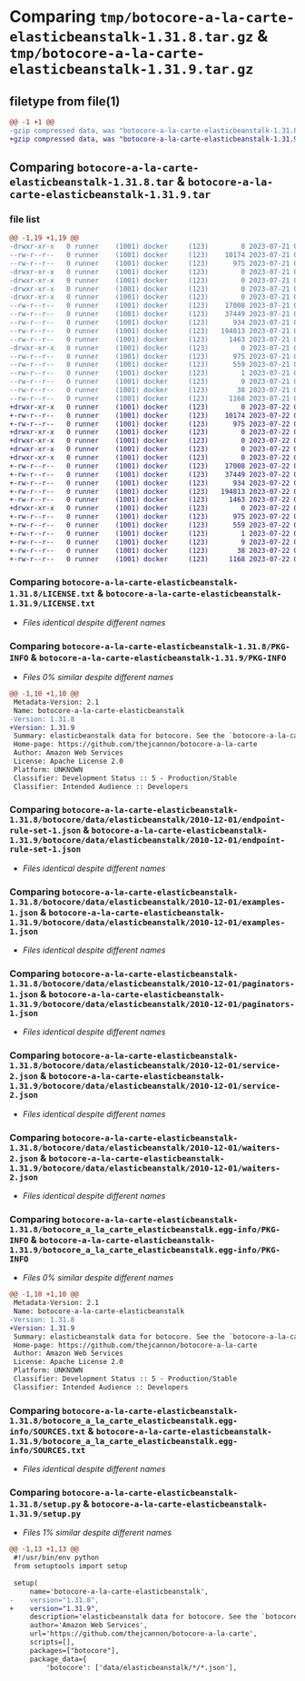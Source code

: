 # Comparing `tmp/botocore-a-la-carte-elasticbeanstalk-1.31.8.tar.gz` & `tmp/botocore-a-la-carte-elasticbeanstalk-1.31.9.tar.gz`

## filetype from file(1)

```diff
@@ -1 +1 @@
-gzip compressed data, was "botocore-a-la-carte-elasticbeanstalk-1.31.8.tar", last modified: Fri Jul 21 01:21:29 2023, max compression
+gzip compressed data, was "botocore-a-la-carte-elasticbeanstalk-1.31.9.tar", last modified: Sat Jul 22 01:20:32 2023, max compression
```

## Comparing `botocore-a-la-carte-elasticbeanstalk-1.31.8.tar` & `botocore-a-la-carte-elasticbeanstalk-1.31.9.tar`

### file list

```diff
@@ -1,19 +1,19 @@
-drwxr-xr-x   0 runner    (1001) docker     (123)        0 2023-07-21 01:21:29.891081 botocore-a-la-carte-elasticbeanstalk-1.31.8/
--rw-r--r--   0 runner    (1001) docker     (123)    10174 2023-07-21 01:21:29.000000 botocore-a-la-carte-elasticbeanstalk-1.31.8/LICENSE.txt
--rw-r--r--   0 runner    (1001) docker     (123)      975 2023-07-21 01:21:29.887081 botocore-a-la-carte-elasticbeanstalk-1.31.8/PKG-INFO
-drwxr-xr-x   0 runner    (1001) docker     (123)        0 2023-07-21 01:21:29.887081 botocore-a-la-carte-elasticbeanstalk-1.31.8/botocore/
-drwxr-xr-x   0 runner    (1001) docker     (123)        0 2023-07-21 01:21:29.887081 botocore-a-la-carte-elasticbeanstalk-1.31.8/botocore/data/
-drwxr-xr-x   0 runner    (1001) docker     (123)        0 2023-07-21 01:21:29.887081 botocore-a-la-carte-elasticbeanstalk-1.31.8/botocore/data/elasticbeanstalk/
-drwxr-xr-x   0 runner    (1001) docker     (123)        0 2023-07-21 01:21:29.887081 botocore-a-la-carte-elasticbeanstalk-1.31.8/botocore/data/elasticbeanstalk/2010-12-01/
--rw-r--r--   0 runner    (1001) docker     (123)    17008 2023-07-21 01:21:06.000000 botocore-a-la-carte-elasticbeanstalk-1.31.8/botocore/data/elasticbeanstalk/2010-12-01/endpoint-rule-set-1.json
--rw-r--r--   0 runner    (1001) docker     (123)    37449 2023-07-21 01:21:06.000000 botocore-a-la-carte-elasticbeanstalk-1.31.8/botocore/data/elasticbeanstalk/2010-12-01/examples-1.json
--rw-r--r--   0 runner    (1001) docker     (123)      934 2023-07-21 01:21:06.000000 botocore-a-la-carte-elasticbeanstalk-1.31.8/botocore/data/elasticbeanstalk/2010-12-01/paginators-1.json
--rw-r--r--   0 runner    (1001) docker     (123)   194813 2023-07-21 01:21:06.000000 botocore-a-la-carte-elasticbeanstalk-1.31.8/botocore/data/elasticbeanstalk/2010-12-01/service-2.json
--rw-r--r--   0 runner    (1001) docker     (123)     1463 2023-07-21 01:21:06.000000 botocore-a-la-carte-elasticbeanstalk-1.31.8/botocore/data/elasticbeanstalk/2010-12-01/waiters-2.json
-drwxr-xr-x   0 runner    (1001) docker     (123)        0 2023-07-21 01:21:29.887081 botocore-a-la-carte-elasticbeanstalk-1.31.8/botocore_a_la_carte_elasticbeanstalk.egg-info/
--rw-r--r--   0 runner    (1001) docker     (123)      975 2023-07-21 01:21:29.000000 botocore-a-la-carte-elasticbeanstalk-1.31.8/botocore_a_la_carte_elasticbeanstalk.egg-info/PKG-INFO
--rw-r--r--   0 runner    (1001) docker     (123)      559 2023-07-21 01:21:29.000000 botocore-a-la-carte-elasticbeanstalk-1.31.8/botocore_a_la_carte_elasticbeanstalk.egg-info/SOURCES.txt
--rw-r--r--   0 runner    (1001) docker     (123)        1 2023-07-21 01:21:29.000000 botocore-a-la-carte-elasticbeanstalk-1.31.8/botocore_a_la_carte_elasticbeanstalk.egg-info/dependency_links.txt
--rw-r--r--   0 runner    (1001) docker     (123)        9 2023-07-21 01:21:29.000000 botocore-a-la-carte-elasticbeanstalk-1.31.8/botocore_a_la_carte_elasticbeanstalk.egg-info/top_level.txt
--rw-r--r--   0 runner    (1001) docker     (123)       38 2023-07-21 01:21:29.891081 botocore-a-la-carte-elasticbeanstalk-1.31.8/setup.cfg
--rw-r--r--   0 runner    (1001) docker     (123)     1168 2023-07-21 01:21:29.000000 botocore-a-la-carte-elasticbeanstalk-1.31.8/setup.py
+drwxr-xr-x   0 runner    (1001) docker     (123)        0 2023-07-22 01:20:32.273032 botocore-a-la-carte-elasticbeanstalk-1.31.9/
+-rw-r--r--   0 runner    (1001) docker     (123)    10174 2023-07-22 01:20:32.000000 botocore-a-la-carte-elasticbeanstalk-1.31.9/LICENSE.txt
+-rw-r--r--   0 runner    (1001) docker     (123)      975 2023-07-22 01:20:32.273032 botocore-a-la-carte-elasticbeanstalk-1.31.9/PKG-INFO
+drwxr-xr-x   0 runner    (1001) docker     (123)        0 2023-07-22 01:20:32.273032 botocore-a-la-carte-elasticbeanstalk-1.31.9/botocore/
+drwxr-xr-x   0 runner    (1001) docker     (123)        0 2023-07-22 01:20:32.273032 botocore-a-la-carte-elasticbeanstalk-1.31.9/botocore/data/
+drwxr-xr-x   0 runner    (1001) docker     (123)        0 2023-07-22 01:20:32.273032 botocore-a-la-carte-elasticbeanstalk-1.31.9/botocore/data/elasticbeanstalk/
+drwxr-xr-x   0 runner    (1001) docker     (123)        0 2023-07-22 01:20:32.273032 botocore-a-la-carte-elasticbeanstalk-1.31.9/botocore/data/elasticbeanstalk/2010-12-01/
+-rw-r--r--   0 runner    (1001) docker     (123)    17008 2023-07-22 01:20:09.000000 botocore-a-la-carte-elasticbeanstalk-1.31.9/botocore/data/elasticbeanstalk/2010-12-01/endpoint-rule-set-1.json
+-rw-r--r--   0 runner    (1001) docker     (123)    37449 2023-07-22 01:20:09.000000 botocore-a-la-carte-elasticbeanstalk-1.31.9/botocore/data/elasticbeanstalk/2010-12-01/examples-1.json
+-rw-r--r--   0 runner    (1001) docker     (123)      934 2023-07-22 01:20:09.000000 botocore-a-la-carte-elasticbeanstalk-1.31.9/botocore/data/elasticbeanstalk/2010-12-01/paginators-1.json
+-rw-r--r--   0 runner    (1001) docker     (123)   194813 2023-07-22 01:20:09.000000 botocore-a-la-carte-elasticbeanstalk-1.31.9/botocore/data/elasticbeanstalk/2010-12-01/service-2.json
+-rw-r--r--   0 runner    (1001) docker     (123)     1463 2023-07-22 01:20:09.000000 botocore-a-la-carte-elasticbeanstalk-1.31.9/botocore/data/elasticbeanstalk/2010-12-01/waiters-2.json
+drwxr-xr-x   0 runner    (1001) docker     (123)        0 2023-07-22 01:20:32.273032 botocore-a-la-carte-elasticbeanstalk-1.31.9/botocore_a_la_carte_elasticbeanstalk.egg-info/
+-rw-r--r--   0 runner    (1001) docker     (123)      975 2023-07-22 01:20:32.000000 botocore-a-la-carte-elasticbeanstalk-1.31.9/botocore_a_la_carte_elasticbeanstalk.egg-info/PKG-INFO
+-rw-r--r--   0 runner    (1001) docker     (123)      559 2023-07-22 01:20:32.000000 botocore-a-la-carte-elasticbeanstalk-1.31.9/botocore_a_la_carte_elasticbeanstalk.egg-info/SOURCES.txt
+-rw-r--r--   0 runner    (1001) docker     (123)        1 2023-07-22 01:20:32.000000 botocore-a-la-carte-elasticbeanstalk-1.31.9/botocore_a_la_carte_elasticbeanstalk.egg-info/dependency_links.txt
+-rw-r--r--   0 runner    (1001) docker     (123)        9 2023-07-22 01:20:32.000000 botocore-a-la-carte-elasticbeanstalk-1.31.9/botocore_a_la_carte_elasticbeanstalk.egg-info/top_level.txt
+-rw-r--r--   0 runner    (1001) docker     (123)       38 2023-07-22 01:20:32.273032 botocore-a-la-carte-elasticbeanstalk-1.31.9/setup.cfg
+-rw-r--r--   0 runner    (1001) docker     (123)     1168 2023-07-22 01:20:32.000000 botocore-a-la-carte-elasticbeanstalk-1.31.9/setup.py
```

### Comparing `botocore-a-la-carte-elasticbeanstalk-1.31.8/LICENSE.txt` & `botocore-a-la-carte-elasticbeanstalk-1.31.9/LICENSE.txt`

 * *Files identical despite different names*

### Comparing `botocore-a-la-carte-elasticbeanstalk-1.31.8/PKG-INFO` & `botocore-a-la-carte-elasticbeanstalk-1.31.9/PKG-INFO`

 * *Files 0% similar despite different names*

```diff
@@ -1,10 +1,10 @@
 Metadata-Version: 2.1
 Name: botocore-a-la-carte-elasticbeanstalk
-Version: 1.31.8
+Version: 1.31.9
 Summary: elasticbeanstalk data for botocore. See the `botocore-a-la-carte` package for more info.
 Home-page: https://github.com/thejcannon/botocore-a-la-carte
 Author: Amazon Web Services
 License: Apache License 2.0
 Platform: UNKNOWN
 Classifier: Development Status :: 5 - Production/Stable
 Classifier: Intended Audience :: Developers
```

### Comparing `botocore-a-la-carte-elasticbeanstalk-1.31.8/botocore/data/elasticbeanstalk/2010-12-01/endpoint-rule-set-1.json` & `botocore-a-la-carte-elasticbeanstalk-1.31.9/botocore/data/elasticbeanstalk/2010-12-01/endpoint-rule-set-1.json`

 * *Files identical despite different names*

### Comparing `botocore-a-la-carte-elasticbeanstalk-1.31.8/botocore/data/elasticbeanstalk/2010-12-01/examples-1.json` & `botocore-a-la-carte-elasticbeanstalk-1.31.9/botocore/data/elasticbeanstalk/2010-12-01/examples-1.json`

 * *Files identical despite different names*

### Comparing `botocore-a-la-carte-elasticbeanstalk-1.31.8/botocore/data/elasticbeanstalk/2010-12-01/paginators-1.json` & `botocore-a-la-carte-elasticbeanstalk-1.31.9/botocore/data/elasticbeanstalk/2010-12-01/paginators-1.json`

 * *Files identical despite different names*

### Comparing `botocore-a-la-carte-elasticbeanstalk-1.31.8/botocore/data/elasticbeanstalk/2010-12-01/service-2.json` & `botocore-a-la-carte-elasticbeanstalk-1.31.9/botocore/data/elasticbeanstalk/2010-12-01/service-2.json`

 * *Files identical despite different names*

### Comparing `botocore-a-la-carte-elasticbeanstalk-1.31.8/botocore/data/elasticbeanstalk/2010-12-01/waiters-2.json` & `botocore-a-la-carte-elasticbeanstalk-1.31.9/botocore/data/elasticbeanstalk/2010-12-01/waiters-2.json`

 * *Files identical despite different names*

### Comparing `botocore-a-la-carte-elasticbeanstalk-1.31.8/botocore_a_la_carte_elasticbeanstalk.egg-info/PKG-INFO` & `botocore-a-la-carte-elasticbeanstalk-1.31.9/botocore_a_la_carte_elasticbeanstalk.egg-info/PKG-INFO`

 * *Files 0% similar despite different names*

```diff
@@ -1,10 +1,10 @@
 Metadata-Version: 2.1
 Name: botocore-a-la-carte-elasticbeanstalk
-Version: 1.31.8
+Version: 1.31.9
 Summary: elasticbeanstalk data for botocore. See the `botocore-a-la-carte` package for more info.
 Home-page: https://github.com/thejcannon/botocore-a-la-carte
 Author: Amazon Web Services
 License: Apache License 2.0
 Platform: UNKNOWN
 Classifier: Development Status :: 5 - Production/Stable
 Classifier: Intended Audience :: Developers
```

### Comparing `botocore-a-la-carte-elasticbeanstalk-1.31.8/botocore_a_la_carte_elasticbeanstalk.egg-info/SOURCES.txt` & `botocore-a-la-carte-elasticbeanstalk-1.31.9/botocore_a_la_carte_elasticbeanstalk.egg-info/SOURCES.txt`

 * *Files identical despite different names*

### Comparing `botocore-a-la-carte-elasticbeanstalk-1.31.8/setup.py` & `botocore-a-la-carte-elasticbeanstalk-1.31.9/setup.py`

 * *Files 1% similar despite different names*

```diff
@@ -1,13 +1,13 @@
 #!/usr/bin/env python
 from setuptools import setup
 
 setup(
     name='botocore-a-la-carte-elasticbeanstalk',
-    version="1.31.8",
+    version="1.31.9",
     description='elasticbeanstalk data for botocore. See the `botocore-a-la-carte` package for more info.',
     author='Amazon Web Services',
     url='https://github.com/thejcannon/botocore-a-la-carte',
     scripts=[],
     packages=["botocore"],
     package_data={
         'botocore': ['data/elasticbeanstalk/*/*.json'],
```

